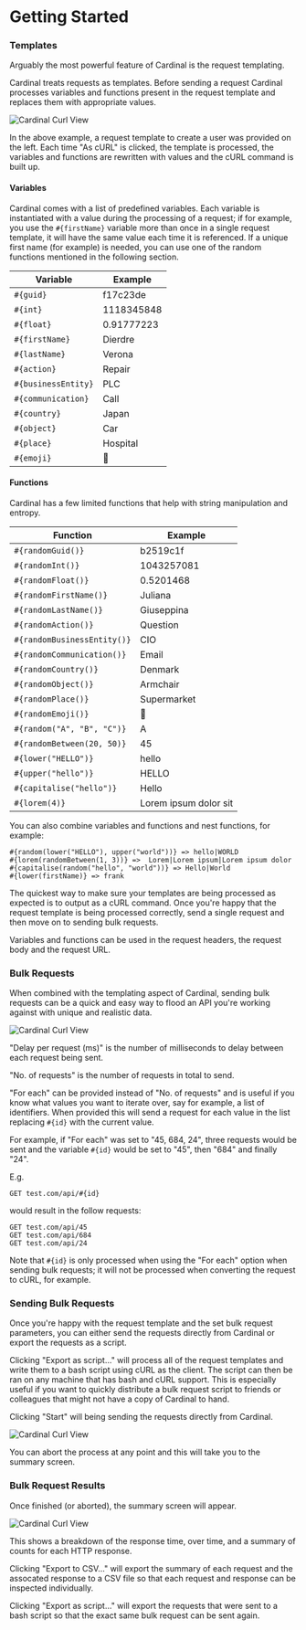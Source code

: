 # Getting Started

### Templates
Arguably the most powerful feature of Cardinal is the request templating.

Cardinal treats requests as templates. Before sending a request Cardinal processes variables and functions present in the request template and replaces them with appropriate values.

![Cardinal Curl View](images/cardinal_curl.png)

In the above example, a request template to create a user was provided on the left. Each time "As cURL" is clicked, the template is processed, the variables and functions are rewritten with values and the cURL command is built up.

#### Variables
Cardinal comes with a list of predefined variables. Each variable is instantiated with a value during the processing of a request; if for example, you use the `#{firstName}` variable more than once in a single request template, it will have the same value each time it is referenced. If a unique first name (for example) is needed, you can use one of the random functions mentioned in the following section.

| Variable   	            | Example   	|
|---	                    |---	        |
| `#{guid}` 	            | f17c23de 	    |
| `#{int}`    	            | 1118345848    |
| `#{float}`                | 0.91777223    |
| `#{firstName}`            | Dierdre    |
| `#{lastName}`             | Verona    |
| `#{action}`               | Repair    |
| `#{businessEntity}`       | PLC    |
| `#{communication}`        | Call    |
| `#{country}`              | Japan    |
| `#{object}`               | Car    |
| `#{place}`                | Hospital    |
| `#{emoji}`                | 🍏 |

#### Functions

Cardinal has a few limited functions that help with string manipulation and entropy.

| Function   	                    | Example   	|
|---	                            |---	        |
| `#{randomGuid()}` 	            | b2519c1f 	    |
| `#{randomInt()}`    	            | 1043257081    |
| `#{randomFloat()}`                | 0.5201468    |
| `#{randomFirstName()}`            | Juliana    |
| `#{randomLastName()}`             | Giuseppina    |
| `#{randomAction()}`               | Question    |
| `#{randomBusinessEntity()}`       | CIO    |
| `#{randomCommunication()}`        | Email    |
| `#{randomCountry()}`              | Denmark    |
| `#{randomObject()}`               | Armchair    |
| `#{randomPlace()}`                | Supermarket    |
| `#{randomEmoji()}`                | 🚗 |
| `#{random("A", "B", "C")}`        | A    |
| `#{randomBetween(20, 50)}`        | 45    |
| `#{lower("HELLO")}`               | hello    |
| `#{upper("hello")}`               | HELLO    |
| `#{capitalise("hello")}`          | Hello |
| `#{lorem(4)}`                     | Lorem ipsum dolor sit |

You can also combine variables and functions and nest functions, for example:
```
#{random(lower("HELLO"), upper("world"))} => hello|WORLD
#{lorem(randomBetween(1, 3))} =>  Lorem|Lorem ipsum|Lorem ipsum dolor
#{capitalise(random("hello", "world"))} => Hello|World
#{lower(firstName)} => frank
```

The quickest way to make sure your templates are being processed as expected is to output as a cURL command. Once you're happy that the request template is being processed correctly, send a single request and then move on to sending bulk requests.

Variables and functions can be used in the request headers, the request body and the request URL. 

### Bulk Requests

When combined with the templating aspect of Cardinal, sending bulk requests can be a quick and easy way to flood an API you're working against with unique and realistic data.

![Cardinal Curl View](images/cardinal_bulk_request_input.png)

"Delay per request (ms)" is the number of milliseconds to delay between each request being sent.

"No. of requests" is the number of requests in total to send.

"For each" can be provided instead of "No. of requests" and is useful if you know what values you want to iterate over, say for example, a list of identifiers. When provided this will send a request for each value in the list replacing `#{id}` with the current value.

For example, if "For each" was set to "45, 684, 24", three requests would be sent and the variable `#{id}` would be set to "45", then "684" and finally "24".

E.g.
```
GET test.com/api/#{id}
```
would result in the follow requests:
```
GET test.com/api/45
GET test.com/api/684
GET test.com/api/24
```

Note that `#{id}` is only processed when using the "For each" option when sending bulk requests; it will not be processed when converting the request to cURL, for example. 

### Sending Bulk Requests

Once you're happy with the request template and the set bulk request parameters, you can either send the requests directly from Cardinal or export the requests as a script.
 
Clicking "Export as script..." will process all of the request templates and write them to a bash script using cURL as the client. The script can then be ran on any machine that has bash and cURL support. This is especially useful if you want to quickly distribute a bulk request script to friends or colleagues that might not have a copy of Cardinal to hand.
 
Clicking "Start" will being sending the requests directly from Cardinal.

![Cardinal Curl View](images/cardinal_bulk_request_processing.png)

You can abort the process at any point and this will take you to the summary screen.

### Bulk Request Results

Once finished (or aborted), the summary screen will appear.

![Cardinal Curl View](images/cardinal_bulk_request_processed.png)

This shows a breakdown of the response time, over time, and a summary of counts for each HTTP response.

Clicking "Export to CSV..." will export the summary of each request and the assocated response to a CSV file so that each request and response can be inspected individually.

Clicking "Export as script..." will export the requests that were sent to a bash script so that the exact same bulk request can be sent again.
